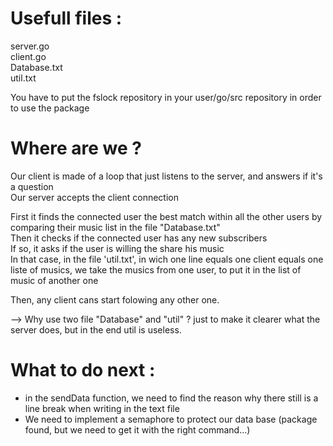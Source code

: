
# Usefull files : 
server.go    
client.go  
Database.txt  
util.txt

You have to put the fslock repository in your user/go/src repository in order to use the package
  
# Where are we ? 
Our client is made of a loop that just listens to the server, and answers if it's a question  
Our server accepts the client connection  

First it finds the connected user the best match within all the other users by comparing their music list in the file "Database.txt"  
Then it checks if the connected user has any new subscribers  
If so, it asks if the user is willing the share his music  
In that case, in the file 'util.txt', in wich one line equals one client equals one liste of musics, we take the musics from one user, to put it in the list of music of another one   

Then, any client cans start folowing any other one.  

--> Why use two file "Database" and "util" ? just to make it clearer what the server does, but in the end util is useless.  
  
# What to do next :
- in the sendData function, we need to find the reason why there still is a line break when writing in the text file  
- We need to implement a semaphore to protect our data base (package found, but we need to get it with the right command...)

